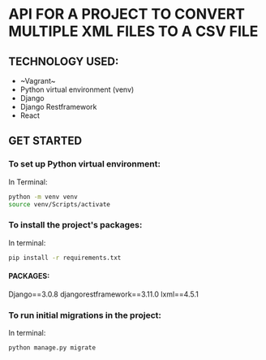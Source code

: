 # API FOR A PROJECT TO CONVERT MULTIPLE XML FILES TO A CSV FILE

## TECHNOLOGY USED:
- ~Vagrant~
- Python virtual environment (venv)
- Django
- Django Restframework
- React


## GET STARTED
### To set up Python virtual environment:
In Terminal:
```bash
python -m venv venv
source venv/Scripts/activate
```

### To install the project's packages:
In terminal:
```bash
pip install -r requirements.txt
```
#### PACKAGES:
Django==3.0.8
djangorestframework==3.11.0
lxml==4.5.1

### To run initial migrations in the project:
In terminal:
```bash
python manage.py migrate
```